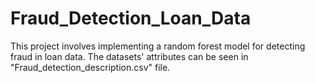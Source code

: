 # Fraud_Detection_Loan_Data
This project involves implementing a random forest model for detecting fraud in loan data. The datasets' attributes can be seen in "Fraud_detection_description.csv" file.

